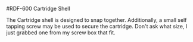 #RDF-600 Cartridge Shell

The Cartridge shell is designed to snap together.  Additionally, a small self tapping screw may be used to secure the cartridge.  Don't ask what size, I just grabbed one from my screw box that fit.